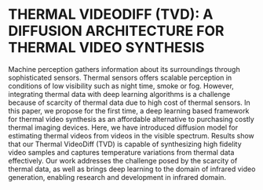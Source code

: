 # THERMAL VIDEODIFF (TVD): A DIFFUSION ARCHITECTURE FOR THERMAL VIDEO SYNTHESIS

Machine perception gathers information about its surroundings
through sophisticated sensors. Thermal sensors offers
scalable perception in conditions of low visibility such as
night time, smoke or fog. However, integrating thermal
data with deep learning algorithms is a challenge because of
scarcity of thermal data due to high cost of thermal sensors.
In this paper, we propose for the first time, a deep learning
based framework for thermal video synthesis as an affordable
alternative to purchasing costly thermal imaging devices.
Here, we have introduced diffusion model for estimating
thermal videos from videos in the visible spectrum. Results
show that our Thermal VideoDiff (TVD) is capable of synthesizing
high fidelity video samples and captures temperature
variations from thermal data effectively. Our work addresses
the challenge posed by the scarcity of thermal data, as well as
brings deep learning to the domain of infrared video generation,
enabling research and development in infrared domain.
